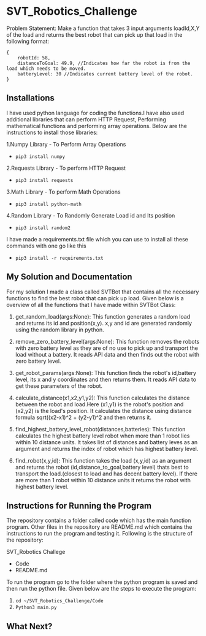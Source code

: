 # SVT_Robotics_Challenge

Problem Statement: Make a function that takes 3 input arguments loadId,X,Y of the load and returns the best robot that can pick up that load in the following format:
```
{
    robotId: 58,
    distanceToGoal: 49.9, //Indicates how far the robot is from the load which needs to be moved.
    batteryLevel: 30 //Indicates current battery level of the robot.
}
```
## Installations
I have used python language for coding the functions.I have also used additional libraries that can perform HTTP Request, Performing mathematical functions and performing array operations. Below are the instructions to install those libraries:

1.Numpy Library - To Perform Array Operations
- ```pip3 install numpy```

2.Requests Library - To perform HTTP Request
- ```pip3 install requests```

3.Math Library - To perform Math Operations
- ```pip3 install python-math```

4.Random Library - To Randomly Generate Load id and Its position
- ```pip3 install random2```

I have made a requirements.txt file which you can use to install all these commands with one go like this
- ```pip3 install -r requirements.txt```

## My Solution and Documentation
For my solution I made a class called SVTBot that contains all the necessary functions to find the best robot that can pick up load. Given below is a overview of all the functions that I have made within SVTBot Class:

1. get_random_load(args:None): This function generates a random load and returns its id and position(x,y). x,y and id are generated randomly using the random library in python.

2. remove_zero_battery_level(args:None): This function removes the robots with zero battery level as they are of no use to pick up and transport the load without a battery. It reads API data and then finds out the robot with zero battery level.

3. get_robot_params(args:None): This function finds the robot's id,battery level, its x and y coordinates and then returns them. It reads API data to get these parameters of the robot.

4. calculate_distance(x1,x2,y1,y2): This function calculates the distance between the robot and load.Here (x1,y1) is the robot's position and (x2,y2) is the load's position. It calculates the distance using distance formula sqrt((x2-x1)^2 + (y2-y1)^2 and then returns it.

5. find_highest_battery_level_robot(distances,batteries): This function calculates the highest battery level robot when more than 1 robot lies within 10 distance units. It takes list of distances and battery leves as an argument and returns the index of robot which has highest battery level.

6. find_robot(x,y,id): This function takes the load (x,y,id) as an argument and returns the robot (id,distance_to_goal,battery level) thats best to transport the load.(closest to load and has decent battery level). If there are more than 1 robot within 10 distance units it returns the robot with highest battery level.


## Instructions for Running the Program
The repository contains a folder called code which has the main function program. Other files in the repository are README.md which contains the instructions to run the program and testing it. Following is the structure of the repository:

SVT_Robotics Challege
- Code
- README.md

To run the program go to the folder where the python program is saved and then run the python file. Given below are the steps to execute the program:

1. ```cd ~/SVT_Robotics_Challenge/Code```
2. ```Python3 main.py```


## What Next?



